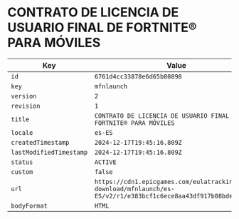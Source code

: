 # CONTRATO DE LICENCIA DE USUARIO FINAL DE FORTNITE® PARA MÓVILES

| Key | Value |
| --- | ----- |
| `id` | `6761d4cc33878e6d65b80898` |
| `key` | `mfnlaunch` |
| `version` | `2` |
| `revision` | `1` |
| `title` | `CONTRATO DE LICENCIA DE USUARIO FINAL DE FORTNITE® PARA MÓVILES` |
| `locale` | `es-ES` |
| `createdTimestamp` | `2024-12-17T19:45:16.809Z` |
| `lastModifiedTimestamp` | `2024-12-17T19:45:16.809Z` |
| `status` | `ACTIVE` |
| `custom` | `false` |
| `url` | `https://cdn1.epicgames.com/eulatracking-download/mfnlaunch/es-ES/v2/r1/e383bcf1c6ece8aa43df917b08bde410.pdf` |
| `bodyFormat` | `HTML` |
